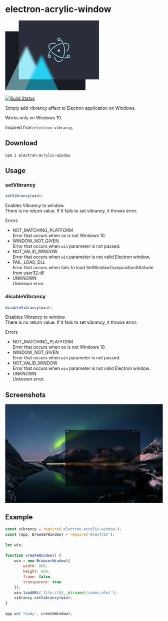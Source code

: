 # electron-acrylic-window

<img alt="logo" src="./logo.png" width="300"> 
  
[![Build Status](https://travis-ci.org/04seohyun/electron-acrylic-window.svg?branch=master)](https://travis-ci.org/04seohyun/electron-acrylic-window)  
  
Simply add vibrancy effect to Electron application on Windows.

Works only on Windows 10.

Inspired from ```electron-vibrancy```.

## Download

```shell script
npm i electron-acrylic-window
```

## Usage
### setVibrancy
```javascript
setVibrancy(win);
```
Enables Vibrancy to window.  
There is no return value. If it fails to set vibrancy, it throws error.

Errors
* NOT_MATCHING_PLATFORM  
Error that occurs when os is not Windows 10.
* WINDOW_NOT_GIVEN  
Error that occurs when ```win``` parameter is not passed.
* NOT_VALID_WINDOW   
Error that occurs when ```win``` parameter is not valid Electron window.
* FAIL_LOAD_DLL  
Error that occurs when fails to load SetWindowCompositionAttribute from user32.dll
* UNKNOWN  
Unknown error.

### disableVibrancy
```javascript
disableVibrancy(win);
```
Disables Vibrancy to window.  
There is no return value. If it fails to set vibrancy, it throws error.

Errors
* NOT_MATCHING_PLATFORM  
Error that occurs when os is not Windows 10.
* WINDOW_NOT_GIVEN  
Error that occurs when ```win``` parameter is not passed.
* NOT_VALID_WINDOW   
Error that occurs when ```win``` parameter is not valid Electron window.
* UNKNOWN  
Unknown error.

## Screenshots
![Screenshot1](./screenshots/1.png)

## Example
```javascript
const vibrancy = require('electron-acrylic-window');
const {app, BrowserWindow} = require('electron');

let win;

function createWindow() {
    win = new BrowserWindow({
        width: 800,
        height: 600,
        frame: false,
        transparent: true
    });
    win.loadURL(`file://${__dirname}/index.html`);
    vibrancy.setVibrancy(win);
}

app.on('ready', createWindow);

```